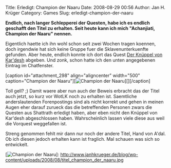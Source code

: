 Title: Erledigt: Champion der Naaru
Date: 2008-08-29 00:56
Author: Jan H. Krüger
Category: Games
Slug: erledigt-champion-der-naaru

**Endlich, nach langer Schlepperei der Questen, habe ich es endlich
geschafft den Titel zu erhalten. Seit heute kann ich mich "Achanjiati,
Champion der Naaru" nennen.**  
  
Eigentlich haette ich ihn wohl schon seit zwei Wochen tragen koennen,
doch irgendwie hat sich keine Gruppe fuer die Sklavenunterkuenfte
gefunden. Aber heute, endlich konnte ich dort das Quest [Der Knüppel von
Kar'desh][] abgeben. Und zonk, schon hatte ich den unten angegebenen
Eintrag im Chatfenster.  
  
[caption id="attachment\_298" align="aligncenter" width="500"
caption="Champion der Naaru"][![Champion der Naaru][]][][/caption]  
  
Toll gell? ;) Damit waere aber nun auch der Beweis erbracht das der
Titel auch jetzt, so kurz vor WotLK noch zu erhalten ist. Saemtliche
anderslautenden Forenpostings sind als nicht korrekt und gehen in meinen
Augen eher darauf zurueck das die betreffenden Personen zwars die
Questen aus Shattrath erledigt haben, aber eben nicht den Knüppel von
Kar'desh abgeschlossen haben. Wahrscheinlich lassen viele diese aus weil
die Vorquest weggefallen ist.  
  
Streng genommen fehlt mir dann nur noch der andere Titel, Hand von
A'dal. Ob ich diesen jedoch erhalten kann ist fraglich. Mal schauen was
sich so entwickelt.

  [Der Knüppel von Kar'desh]: http://wow.buffed.de/?q=10901
  [Champion der Naaru]: http://www.janhkrueger.de/blog/wp-content/uploads/2008/08/titel_champion_der_naaru.jpg
    "titel_champion_der_naaru"
  [![Champion der Naaru][]]: http://www.janhkrueger.de/blog/wp-content/uploads/2008/08/titel_champion_der_naaru.jpg
